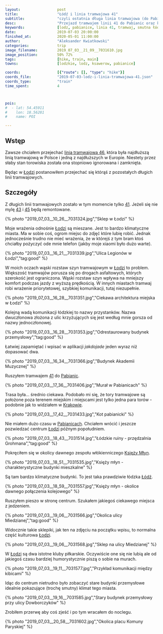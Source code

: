 ```yaml
---
layout:                 post
title:                  "Łódź i linia tramwajowa 41"
subtitle:               "czyli ostatnia długa linia tramwajowa (do Pabianic) oraz obcowanie z klimatem starych budynków"
desc:                   "Przejazd tramwajem linii 41 do Pabianic oraz krótki spacer przez centrum Łodzi."
keywords:               [lodz, pabianice, linia 41, tramwaj, smutna łódź, ruiny, stare budunki]
date:                   2019-07-03 20:00:00
finished_at:            2020-05-01 11:00:00
author:                 "Aleksander Kwiatkowski"
categories:             trip
image_filename:         2019_07_03__21_09__7031610.jpg
image_position:         50% 72%
tags:                   [hike, train, main]
towns:                  [lodzkie, lodz, ksawerow, pabianice]

coords:                 [{"route": [], "type": "hike"}]
coords_file:            "2019-07-03-lodz-i-linia-tramwajowa-41.json"
coords_type:            "train"
time_spent:             4



pois:
#  - lat: 54.45911
#    lon: 18.56281
#    name: POI

---
```


[wiki-linia-46]: https://pl.wikipedia.org/wiki/Tramwaje_w_%C5%81odzi#Linia_tramwajowa_nr_46
[wiki-linia-43]: https://pl.wikipedia.org/wiki/Tramwaje_w_%C5%81odzi#Linia_tramwajowa_nr_43
[wiki-linia-45]: https://pl.wikipedia.org/wiki/Tramwaje_w_%C5%81odzi#Linia_tramwajowa_nr_45
[wiki-linia-41]: https://pl.wikipedia.org/wiki/Tramwaje_w_%C5%81odzi#Linia_tramwajowa_nr_41
[wiki-ksiezy-mlyn]: https://pl.wikipedia.org/wiki/Ksi%C4%99%C5%BCy_M%C5%82yn
[wiki-krakow]: https://pl.wikipedia.org/wiki/Krak%C3%B3w
[wiki-lodz]: https://pl.wikipedia.org/wiki/%C5%81%C3%B3d%C5%BA
[wiki-pabianice]: https://pl.wikipedia.org/wiki/Pabianice

## Wstęp

Zawsze chciałem przejechać [linią tramwajową 46][wiki-linia-46], która była najdłuższą
linią tramwajową w Polsce i jedną z najdłuższych w Europie. Niestety przez słaby
stan torowiska została ona stopniowo ignorowana i zamknięta.

Będąc w [Łodzi][wiki-lodz] postanowiłem przejechać się którąś z pozostałych
długich linii tramwajowych.

## Szczegóły

Z długich linii tramwajowych zostało w tym momencie tylko [41][wiki-linia-41]. Jeżeli się nie mylę
[43][wiki-linia-43] i [45][wiki-linia-45] będą remontowane.

{% photo "2019_07_03__10_26__7031324.jpg","Sklep w Łodzi" %}

Moje wrażenia odnośnie [Łodzi][wiki-lodz] są mieszane. Jest to bardzo klimatyczne
miasta. Ma w sobie coś, ogrom miejsc do zdjęć które lubię robić. Jednak jednocześnie
trudno nie mieć wrażenia, że w którejś z tym bram ktoś chciałby pożyczyć ode mnie
telefon (jakby moje xiaomi było dużo warte).

{% photo "2019_07_03__16_21__7031339.jpg","Ulica Legionów w Łodzi","tag:good" %}

W moich oczach wąski rozstaw szyn tramwajowym w [Łodzi][wiki-lodz] to problem.
Większość tramwajów porusza się po drogach asfaltowych, których szerokość
jest ograniczona. Wąski rozstaw szyn wpływa na mniejszy komfort podczas
jazdy z wyższą prędkością. W innych miastach tramwaj robi wrażenie priorytetowej,
szybkiej komunikacji, tutaj niezupełnie.

{% photo "2019_07_03__16_28__7031351.jpg","Ciekawa architektura miejska w Łodzi" %}

Kolejną wadą komunikacji łódzkiej to nazwy przystanków. Nazwa dwuczłonowa złożona
z ulic krzyżujących się jest według mnie gorsza od nazwy jednoczłonowej.

{% photo "2019_07_03__16_28__7031353.jpg","Odrestaurowany budynek przemysłowy","tag:good" %}

Łatwiej zapamiętać i wpisać w aplikacji *jakdojade* jeden wyraz niż dopasować dwa.

{% photo "2019_07_03__16_34__7031366.jpg","Budynek Akademii Muzycznej" %}

Ruszyłem tramwajem [41][wiki-linia-41] do [Pabianic][wiki-pabianice].

{% photo "2019_07_03__17_36__7031406.jpg","Murał w Pabianicach" %}

Trasa była... średnio ciekawa. Podobało mi się, że tory tramwajowe są położone
poza terenem miejskim i miejscami jest tylko jedna para torów - podobnie
jak to widziałem w [Krakowie][wiki-krakow].

{% photo "2019_07_03__17_42__7031433.jpg","Kot pabianicki" %}

Nie miałem dużo czasu w [Pabianicach][wiki-pabianice]. Chciałem wrócić i jeszcze
pozwiedzać centrum [Łodzi][wiki-lodz] późnym popołudniem.

{% photo "2019_07_03__18_43__7031514.jpg","Łódzkie ruiny - przędzalnia Grohmana","tag:good" %}

Pokręciłem się w okolicy dawnego zespołu włókienniczego [Księży Młyn][wiki-ksiezy-mlyn].

{% photo "2019_07_03__18_51__7031535.jpg","Księży młyn - charakterystyczne budynki mieszkalne" %}

Są tam bardzo klimatyczne budynki. To jest taka prawdziwie łódzka [Łódź][wiki-lodz].

{% photo "2019_07_03__18_59__7031557.jpg","Księży młyn - okolice dawnego połączenia kolejowego" %}

Ruszyłem pieszo w stronę centrum. Szukałem jakiegoś ciekawego miejsca z jedzeniem.

{% photo "2019_07_03__19_06__7031566.jpg","Okolica ulicy Miedzianej","tag:good" %}

Widocznie takie sklepiki, jak ten na zdjęciu na początku wpisu, to normalna część
kulturowa [Łodzi][wiki-lodz].

{% photo "2019_07_03__19_06__7031568.jpg","Sklep na ulicy Miedzianej" %}

W [Łodzi][wiki-lodz] są dwa istotne kluby piłkarskie. Oczywiście one się
nie lubią ale od jakiegoś czasu bardziej humorystycznie piszą o sobie na murach.

{% photo "2019_07_03__19_11__7031577.jpg","Przykład komunikacji między kibicami" %}

Idąc do centrum nietrudno było zobaczyć stare budynki przemysłowe
idealnie pokazujące (trochę smutny) klimat tego miasta.

{% photo "2019_07_03__19_16__7031585.jpg","Stary budynek przemysłowy przy ulicy Dowborczyków" %}

Zrobiłem przerwę aby coś zjeść i po tym wracałem do noclegu.

{% photo "2019_07_03__20_58__7031602.jpg","Okolica placu Komuny Paryskiej" %}
